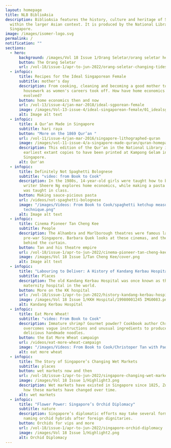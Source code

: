 ```yaml
---
layout: homepage
title: NLB BiblioAsia
description: BiblioAsia features the history, culture and heritage of Singapore
  within the larger Asian context. It is produced by the National Library of
  Singapore.
image: /images/isomer-logo.svg
permalink: /
notification: ""
sections:
  - hero:
      background: /images/Vol 18 Issue 1/Orang Seletar/orang seletar hero.jpg
      button: The Orang Seletar
      url: /vol-18/issue-1/apr-to-jun-2022/orang-seletar-changing-tides
  - infopic:
      title: Recipes for the Ideal Singaporean Female
      subtitle: mother's day
      description: From cooking, cleaning and becoming a good mother to outsourcing
        housework as women's careers took off. How have home economics lessons
        evolved?
      button: home economics then and now
      url: /vol-13/issue-4/jan-mar-2018/ideal-sgporean-female
      image: /images/Vol-13-issue-4/ideal-singaporean-female/01_idealsgfemale.png
      alt: Image alt text
  - infopic:
      title: A Qur’an Made in Singapore
      subtitle: hari raya
      button: "More on the 1869 Qur’an "
      url: /vol-11/issue-4/jan-mar-2016/singapore-lithographed-quran
      image: /images/vol-11-issue-4/a-singapore-made-quran/quran-homepage.jpg
      description: This edition of the Qur’an in the National Library is one of the
        earliest extant copies to have been printed at Kampong Gelam in
        Singapore.
      alt: Qur'an
  - infopic:
      title: Definitely Not Spaghetti Bolognese
      subtitle: "video: from Book to Cook"
      description: In the 1980s, 14-year-old girls were taught how to breastfeed. Food
        writer Sheere Ng explores home economics, while making a pasta dish she
        was taught in class.
      button: Making sauce-picious pasta
      url: /videos/not-spaghetti-bolognese
      image: "/images/Videos: From Book to Cook/spaghetti ketchup measuring
        technique.png"
      alt: Image alt text
  - infopic:
      title: Cinema Pioneer Tan Cheng Kee
      subtitle: People
      description: The Alhambra and Marlborough theatres were famous landmarks in
        pre-war Singapore. Barbara Quek looks at these cinemas, and the man
        behind the curtain.
      button: Tan and his theatre empire
      url: /vol-18/issue-1/apr-to-jun-2022/cinema-pioneer-tan-cheng-kee
      image: /images/Vol 18 Issue 1/Tan Cheng Kee/cover.png
      alt: Image alt text
  - infopic:
      title: "Labouring to Deliver: A History of Kandang Kerbau Hospital"
      subtitle: Places
      description: The old Kandang Kerbau Hospital was once known as the busiest
        maternity hospital in the world.
      button: More on the KK hospital
      url: /vol-18/issue-1/apr-to-jun-2022/history-kandang-kerbau-hospital
      image: /images/Vol 18 Issue 1/KKH Hospital/19980001245 IMG0083.png
      alt: Kandang Kerbau Hospital
  - infopic:
      title: Eat More Wheat!
      subtitle: "video: From Book to Cook"
      description: Immature shrimp? Gourmet powder? Cookbook author Christopher Tan
        overcomes vague instructions and unusual ingredients to produce
        delicious handmade noodles.
      button: the Eat More Wheat campaign
      url: /videos/eat-more-wheat-campaign
      image: "/images/Videos: From Book to Cook/Christoper Tan with Paddy.png"
      alt: eat more wheat
  - infopic:
      title: The Story of Singapore’s Changing Wet Markets
      subtitle: places
      button: wet markets now and then
      url: /vol-18/issue-1/apr-to-jun-2022/singapore-changing-wet-markets
      image: /images/Vol 18 Issue 1/Highlight3.png
      description: Wet markets have existed in Singapore since 1825, Zoe Yeo looks at
        how these markets have changed over time.
      alt: wet markets
  - infopic:
      title: "Flower Power: Singapore’s Orchid Diplomacy"
      subtitle: nature
      description: Singapore’s diplomatic efforts may take several forms, including
        naming orchid hybrids after foreign dignitaries.
      button: Orchids for vips and more
      url: /vol-18/issue-1/apr-to-jun-2022/singapore-orchid-diplomacy
      image: /images/Vol 18 Issue 1/Highlight2.png
      alt: Orchid Diplomacy
---
```

